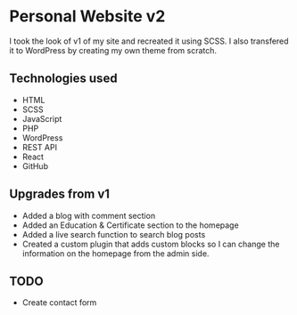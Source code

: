 # Personal Website v2

I took the look of v1 of my site and recreated it using SCSS. I also transfered it to WordPress by creating my own theme from scratch.

## Technologies used

- HTML
- SCSS
- JavaScript
- PHP
- WordPress
- REST API
- React
- GitHub

## Upgrades from v1

- Added a blog with comment section
- Added an Education & Certificate section to the homepage
- Added a live search function to search blog posts
- Created a custom plugin that adds custom blocks so I can change the information on the homepage from the admin side.

## TODO

- Create contact form
